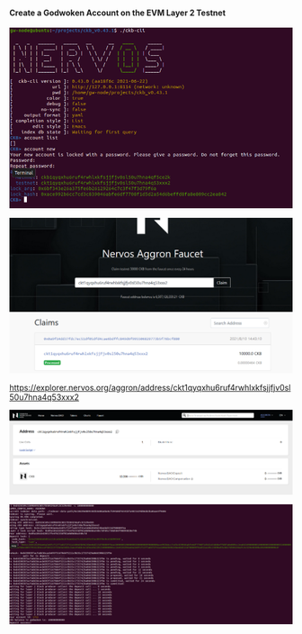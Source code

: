 #### Create a Godwoken Account on the EVM Layer 2 Testnet



![](1_ckb_account_01.png)



![](1_ckb_account_02.png)



https://explorer.nervos.org/aggron/address/ckt1qyqxhu6ruf4rwhlxkfsjjfjv0sl50u7hna4q53xxx2

![](1_ckb_account_balance_02.png)

![](deposit.png)

